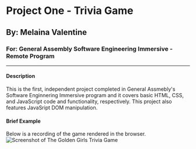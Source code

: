 # Project One - Trivia Game
## By: Melaina Valentine
### For: General Assembly Software Engineering Immersive - Remote Program
---
#### Description
This is the first, independent project completed in General Assmebly's Software Enginnering Immersive program and it covers basic HTML, CSS, and JavaScript code and functionality, respectively. This project also features JavaSript DOM manipulation.

#### Brief Example
Below is a recording of the game rendered in the browser.
![Screenshot of The Golden Girls Trivia Game](GG_Game_Screenshot) 


